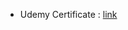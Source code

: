 - Udemy Certificate : [link](https://sentinelone.udemy.com/certificate/UC-ee45fa65-b00c-442a-ad52-f93a9b8d2fef/)

